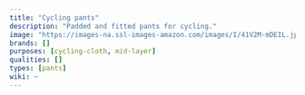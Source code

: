```yaml
---
title: "Cycling pants"
description: "Padded and fitted pants for cycling."
image: "https://images-na.ssl-images-amazon.com/images/I/41V2M-mDEIL.jpg"
brands: []
purposes: [cycling-cloth, mid-layer]
qualities: []
types: [pants]
wiki: ~
---
```

